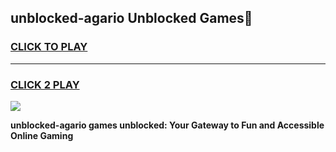 
## unblocked-agario Unblocked Games👋
<h3>
<a href="https://news.freeplayer.one?title=unblocked-agario&ref=16F">CLICK TO PLAY</a></h3>
<hr>

<h3>
<a href="https://news.freeplayer.one?title=unblocked-agario&ref=16F">CLICK 2 PLAY</a>
  
</h3>

<a href="https://news.freeplayer.one?title=unblocked-agario&ref=16F/"><img src="https://clearcache.store/games.png"></a>


**unblocked-agario games unblocked: Your Gateway to Fun and Accessible Online Gaming**
